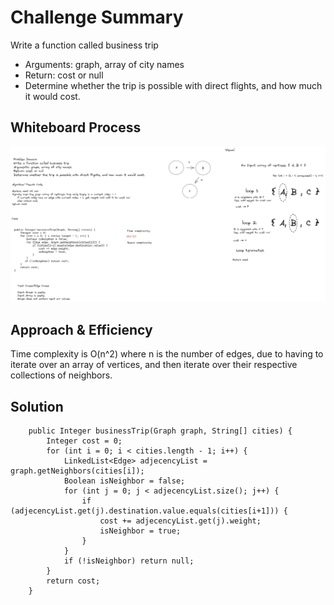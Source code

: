 # Challenge Summary
Write a function called business trip
- Arguments: graph, array of city names
- Return: cost or null
- Determine whether the trip is possible with direct flights, and how much it would cost.

## Whiteboard Process
![image](../code-challenge-whiteboards/code-challenge-37.png)

## Approach & Efficiency
Time complexity is O(n^2) where n is the number of edges, due to having to iterate over an array of vertices, and then iterate over their respective collections of neighbors.

## Solution
```    
    public Integer businessTrip(Graph graph, String[] cities) {
        Integer cost = 0;
        for (int i = 0; i < cities.length - 1; i++) {
            LinkedList<Edge> adjecencyList = graph.getNeighbors(cities[i]);
            Boolean isNeighbor = false;
            for (int j = 0; j < adjecencyList.size(); j++) {
                if (adjecencyList.get(j).destination.value.equals(cities[i+1])) {
                    cost += adjecencyList.get(j).weight;
                    isNeighbor = true;
                }
            }
            if (!isNeighbor) return null;
        }
        return cost;
    }
